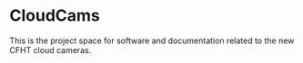 # CloudCams

This is the project space for software and documentation related to the new CFHT cloud cameras.  